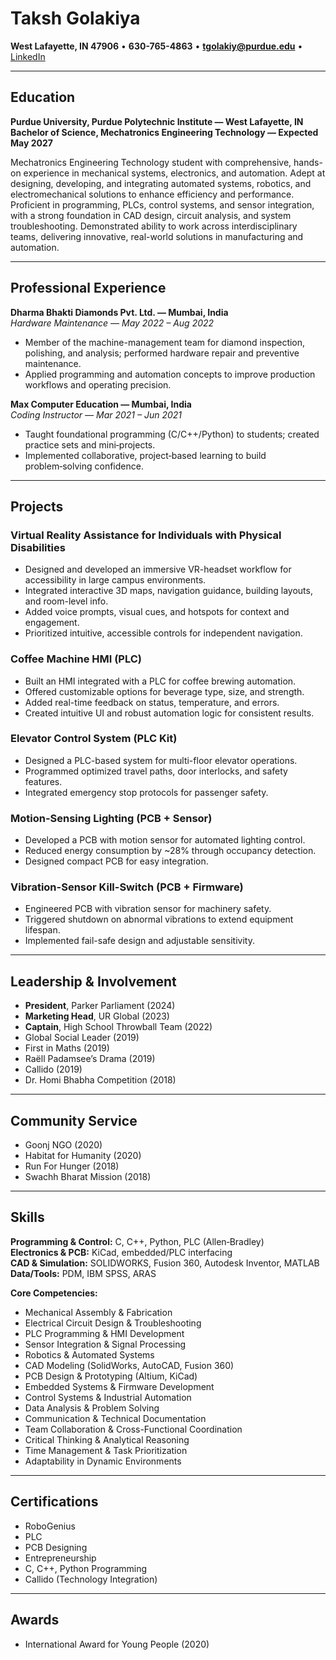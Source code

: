 # Taksh Golakiya

**West Lafayette, IN 47906** • **630-765-4863** • **tgolakiy@purdue.edu** • [LinkedIn](https://linkedin.com/in/takshgolakiya)

---

## Education

**Purdue University, Purdue Polytechnic Institute — West Lafayette, IN**  
**Bachelor of Science, Mechatronics Engineering Technology — Expected May 2027**  

Mechatronics Engineering Technology student with comprehensive, hands-on experience in mechanical systems, electronics, and automation. Adept at designing, developing, and integrating automated systems, robotics, and electromechanical solutions to enhance efficiency and performance. Proficient in programming, PLCs, control systems, and sensor integration, with a strong foundation in CAD design, circuit analysis, and system troubleshooting. Demonstrated ability to work across interdisciplinary teams, delivering innovative, real-world solutions in manufacturing and automation.

---

## Professional Experience

**Dharma Bhakti Diamonds Pvt. Ltd. — Mumbai, India**  
*Hardware Maintenance — May 2022 – Aug 2022*  
- Member of the machine-management team for diamond inspection, polishing, and analysis; performed hardware repair and preventive maintenance.  
- Applied programming and automation concepts to improve production workflows and operating precision.  

**Max Computer Education — Mumbai, India**  
*Coding Instructor — Mar 2021 – Jun 2021*  
- Taught foundational programming (C/C++/Python) to students; created practice sets and mini‑projects.  
- Implemented collaborative, project‑based learning to build problem‑solving confidence.  

---

## Projects

### Virtual Reality Assistance for Individuals with Physical Disabilities
- Designed and developed an immersive VR-headset workflow for accessibility in large campus environments.
- Integrated interactive 3D maps, navigation guidance, building layouts, and room-level info.
- Added voice prompts, visual cues, and hotspots for context and engagement.
- Prioritized intuitive, accessible controls for independent navigation.

### Coffee Machine HMI (PLC)
- Built an HMI integrated with a PLC for coffee brewing automation.
- Offered customizable options for beverage type, size, and strength.
- Added real-time feedback on status, temperature, and errors.
- Created intuitive UI and robust automation logic for consistent results.

### Elevator Control System (PLC Kit)
- Designed a PLC-based system for multi-floor elevator operations.
- Programmed optimized travel paths, door interlocks, and safety features.
- Integrated emergency stop protocols for passenger safety.

### Motion-Sensing Lighting (PCB + Sensor)
- Developed a PCB with motion sensor for automated lighting control.
- Reduced energy consumption by ~28% through occupancy detection.
- Designed compact PCB for easy integration.

### Vibration-Sensor Kill-Switch (PCB + Firmware)
- Engineered PCB with vibration sensor for machinery safety.
- Triggered shutdown on abnormal vibrations to extend equipment lifespan.
- Implemented fail-safe design and adjustable sensitivity.

---

## Leadership & Involvement
- **President**, Parker Parliament (2024)  
- **Marketing Head**, UR Global (2023)  
- **Captain**, High School Throwball Team (2022)  
- Global Social Leader (2019)  
- First in Maths (2019)  
- Raëll Padamsee’s Drama (2019)  
- Callido (2019)  
- Dr. Homi Bhabha Competition (2018)  

---

## Community Service
- Goonj NGO (2020)  
- Habitat for Humanity (2020)  
- Run For Hunger (2018)  
- Swachh Bharat Mission (2018)  

---

## Skills

**Programming & Control:** C, C++, Python, PLC (Allen‑Bradley)  
**Electronics & PCB:** KiCad, embedded/PLC interfacing  
**CAD & Simulation:** SOLIDWORKS, Fusion 360, Autodesk Inventor, MATLAB  
**Data/Tools:** PDM, IBM SPSS, ARAS  

**Core Competencies:**  
- Mechanical Assembly & Fabrication  
- Electrical Circuit Design & Troubleshooting  
- PLC Programming & HMI Development  
- Sensor Integration & Signal Processing  
- Robotics & Automated Systems  
- CAD Modeling (SolidWorks, AutoCAD, Fusion 360)  
- PCB Design & Prototyping (Altium, KiCad)  
- Embedded Systems & Firmware Development  
- Control Systems & Industrial Automation  
- Data Analysis & Problem Solving  
- Communication & Technical Documentation  
- Team Collaboration & Cross-Functional Coordination  
- Critical Thinking & Analytical Reasoning  
- Time Management & Task Prioritization  
- Adaptability in Dynamic Environments  

---

## Certifications
- RoboGenius  
- PLC  
- PCB Designing  
- Entrepreneurship  
- C, C++, Python Programming  
- Callido (Technology Integration)  

---

## Awards
- International Award for Young People (2020)


